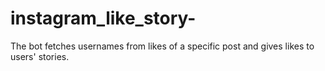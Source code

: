# instagram_like_story-
The bot fetches usernames from likes of a specific post and gives likes to users' stories.
